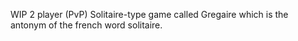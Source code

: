 WIP 2 player (PvP) Solitaire-type game called Gregaire which is the antonym of the french word solitaire.
